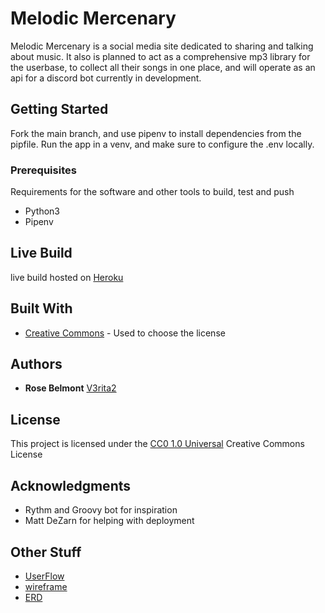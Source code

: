 # Melodic Mercenary

Melodic Mercenary is a social media site dedicated to sharing and talking about music. It also is planned to act as a comprehensive mp3 library for the userbase, to collect all their songs in one place, and will operate as an api for a discord bot currently in development.

## Getting Started

Fork the main branch, and use pipenv to install dependencies from the pipfile. Run the app in a venv, and make sure to configure the .env locally.

### Prerequisites

Requirements for the software and other tools to build, test and push 
- Python3
- Pipenv

## Live Build

live build hosted on [Heroku](https://infinite-ridge-47014.herokuapp.com/)

## Built With

  - [Creative Commons](https://creativecommons.org/) - Used to choose
    the license

## Authors

  - **Rose Belmont** 
    [V3rita2](https://github.com/V3rita2)

## License

This project is licensed under the [CC0 1.0 Universal](LICENSE.md)
Creative Commons License

## Acknowledgments

  - Rythm and Groovy bot for inspiration
  - Matt DeZarn for helping with deployment

## Other Stuff

  - [UserFlow](https://drive.google.com/file/d/1WMafMH2rSblrl2Yrh8QNR2FdPGK_vdBA/view?usp=sharing)
  - [wireframe](https://www.figma.com/file/dlEamfudNXTJWwiCCB2hDC/Django-fett?node-id=2%3A114)
  - [ERD](https://drive.google.com/file/d/1pcLV3MykCJPvItYYDIDb90iLQQx25tH8/view?usp=sharing)

